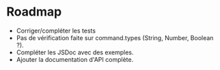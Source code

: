 # Roadmap

- Corriger/compléter les tests
- Pas de vérification faite sur command.types (String, Number, Boolean ?).
- Compléter les JSDoc avec des exemples.
- Ajouter la documentation d'API complète.
